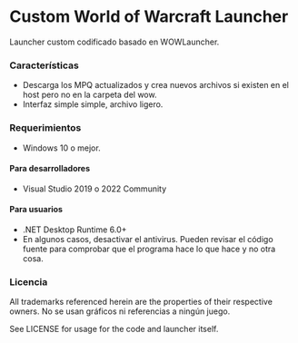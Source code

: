 # Custom World of Warcraft Launcher
Launcher custom codificado basado en WOWLauncher.

### Características
* Descarga los MPQ actualizados y crea nuevos archivos si existen en el host pero no en la carpeta del wow.
* Interfaz simple simple, archivo ligero.

### Requerimientos
* Windows 10 o mejor.

#### Para desarrolladores
* Visual Studio 2019 o 2022 Community

#### Para usuarios
* .NET Desktop Runtime 6.0+
* En algunos casos, desactivar el antivirus. Pueden revisar el código fuente para comprobar que el programa hace lo que hace y no otra cosa.

### Licencia
All trademarks referenced herein are the properties of their respective owners. 
No se usan gráficos ni referencias a ningún juego.

See LICENSE for usage for the code and launcher itself.

